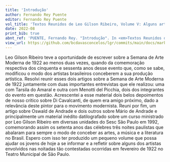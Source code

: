 ```yaml
---
title: 'Introdução'
author: Fernando Rey Puente
editor: Fernando Rey Puente
vol_title: 'Textos Reunidos de Leo Gilson Ribeiro, Volume V: Alguns artistas da Semana de Arte Moderna de 1922: entrevistas, depoimentos e ensaios'
date: 2022-08
print_bib: true
abnt_ref: 'PUENTE, Fernando Rey. "Introdução". In <em>Textos Reunidos de Leo Gilson Ribeiro, Volume 5: Alguns artistas da Semana de Arte Moderna de 1922: entrevistas, depoimentos e ensaios</em>, 2022. URL: <a href="yml_view_url">https://github.com/bcdavasconcelos/lgr/commits/main/docs/markdown/volume-5/readme</a>'
view_url: https://github.com/bcdavasconcelos/lgr/commits/main/docs/markdown/volume-5/readme
---
```


Leo Gilson Ribeiro teve a oportunidade de escrever sobre a Semana de Arte Moderna de 1922 ao menos duas vezes, quando da comemoração respectiva dos cinquenta e sessenta anos desse evento que, como se sabe, modificou o modo dos artistas brasileiros conceberem a sua produção artística. Resolvi reunir esses dois artigos sobre a Semana de Arte Moderna de 1922 juntamente com duas importantes entrevistas que ele realizou: uma com Tarsila do Amaral e outra com Menotti del Picchia, dois dos integrantes do evento em questão. Acrescentei a esse material dois belos depoimentos de nosso crítico sobre Di Cavalcanti, de quem era amigo próximo, dado a relevância deste pintor para o movimento modernista. Reuni por fim, um artigo sobre Oswald de Andrade e dois outros sobre Mário de Andrade e principalmente um material inédito datilografado sobre um curso ministrado por Leo Gilson Ribeiro em diversas unidades do Sesc São Paulo em 1992, comemorando assim os setenta anos das célebres três noites paulistas que abalaram para sempre o modo de conceber as artes, a música e a literatura no Brasil. Espero com isso ter produzido um pequeno volume que possa ajudar os jovens de hoje a se informar e a refletir sobre alguns dos artistas envolvidos nas noitadas tão contestadas ocorridas em fevereiro de 1922 no Teatro Municipal de São Paulo.